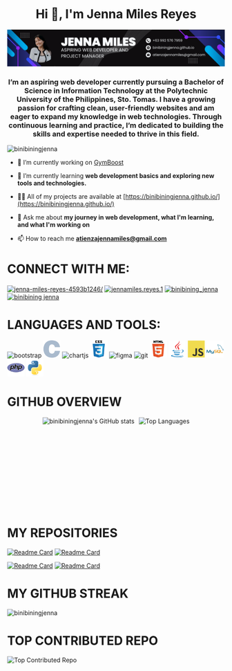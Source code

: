 <h1 align="center">Hi 👋, I'm Jenna Miles Reyes</h1>
<div align="center">
  <img src="https://github.com/binibiningjenna/binibiningjenna/blob/main/banner.png" alt="Banner">
</div>

<h3 align="center">I’m an aspiring web developer currently pursuing a Bachelor of Science in Information Technology at the Polytechnic University of the Philippines, Sto. Tomas. I have a growing passion for crafting clean, user-friendly websites and am eager to expand my knowledge in web technologies. Through continuous learning and practice, I’m dedicated to building the skills and expertise needed to thrive in this field.</h3>

<p align="left"> <img src="https://komarev.com/ghpvc/?username=binibiningjenna&label=Profile%20views&color=0e75b6&style=flat" alt="binibiningjenna" /> </p>

- 🔭 I’m currently working on [GymBoost](https://github.com/ProjectGymBoost/GymBoost.com)

- 🌱 I’m currently learning **web development basics and exploring new tools and technologies.**

- 👨‍💻 All of my projects are available at [https://binibiningjenna.github.io/](https://binibiningjenna.github.io/)

- 💬 Ask me about **my journey in web development, what I'm learning, and what I'm working on**

- 📫 How to reach me **atienzajennamiles@gmail.com**

# CONNECT WITH ME:
<p align="left">
<a href="https://linkedin.com/in/jenna-miles-reyes-4593b1246/" target="blank"><img align="center" src="https://raw.githubusercontent.com/rahuldkjain/github-profile-readme-generator/master/src/images/icons/Social/linked-in-alt.svg" alt="jenna-miles-reyes-4593b1246/" height="30" width="40" /></a>
<a href="https://fb.com/jennamiles.reyes.1" target="blank"><img align="center" src="https://raw.githubusercontent.com/rahuldkjain/github-profile-readme-generator/master/src/images/icons/Social/facebook.svg" alt="jennamiles.reyes.1" height="30" width="40" /></a>
<a href="https://instagram.com/binibining_jenna" target="blank"><img align="center" src="https://raw.githubusercontent.com/rahuldkjain/github-profile-readme-generator/master/src/images/icons/Social/instagram.svg" alt="binibining_jenna" height="30" width="40" /></a>
<a href="https://www.youtube.com/@binibining_jenna" target="blank"><img align="center" src="https://raw.githubusercontent.com/rahuldkjain/github-profile-readme-generator/master/src/images/icons/Social/youtube.svg" alt="binibining jenna" height="30" width="40" /></a>
</p>

# LANGUAGES AND TOOLS:
<p align="left">
  <img src="https://getbootstrap.com/docs/5.2/assets/brand/bootstrap-logo.svg" alt="bootstrap" width="40" height="40"/>
  <img src="https://raw.githubusercontent.com/devicons/devicon/master/icons/c/c-original.svg" alt="c" width="40" height="40"/>
  <img src="https://www.chartjs.org/media/logo-title.svg" alt="chartjs" width="40" height="40"/>
  <img src="https://raw.githubusercontent.com/devicons/devicon/master/icons/css3/css3-original-wordmark.svg" alt="css3" width="40" height="40"/>
  <img src="https://www.vectorlogo.zone/logos/figma/figma-icon.svg" alt="figma" width="40" height="40"/>
  <img src="https://www.vectorlogo.zone/logos/git-scm/git-scm-icon.svg" alt="git" width="40" height="40"/>
  <img src="https://raw.githubusercontent.com/devicons/devicon/master/icons/html5/html5-original-wordmark.svg" alt="html5" width="40" height="40"/>
  <img src="https://raw.githubusercontent.com/devicons/devicon/master/icons/java/java-original.svg" alt="java" width="40" height="40"/>
  <img src="https://raw.githubusercontent.com/devicons/devicon/master/icons/javascript/javascript-original.svg" alt="javascript" width="40" height="40"/>
  <img src="https://raw.githubusercontent.com/devicons/devicon/master/icons/mysql/mysql-original-wordmark.svg" alt="mysql" width="40" height="40"/>
  <img src="https://raw.githubusercontent.com/devicons/devicon/master/icons/php/php-original.svg" alt="php" width="40" height="40"/>
  <img src="https://raw.githubusercontent.com/devicons/devicon/master/icons/python/python-original.svg" alt="python" width="40" height="40"/>
</p>

<!-- My GitHub Stats -->
# GITHUB OVERVIEW
<p align="left" style="display: flex; justify-content: center; gap: 10px; flex-wrap: wrap;">
  <img src="https://github-readme-stats.vercel.app/api?username=binibiningjenna&show_icons=true&theme=tokyonight&custom_title=My%20GitHub%20Stats&v=6" alt="binibiningjenna's GitHub stats" height="180" style="border: none;" />

  <img src="https://github-readme-stats.vercel.app/api/top-langs/?username=binibiningjenna&layout=compact&theme=tokyonight&card_width=320&v=6" alt="Top Languages" height="180" style="border: none;" />
</p>

<br> 

<!-- My Repositories -->
# MY REPOSITORIES
<div align="left">
  
[![Readme Card](https://github-readme-stats.vercel.app/api/pin/?username=binibiningjenna&repo=binibiningjenna.github.io&theme=tokyonight&v=6)](https://github.com/binibiningjenna/binibiningjenna.github.io) [![Readme Card](https://github-readme-stats.vercel.app/api/pin/?username=binibiningjenna&repo=WD-BE&theme=tokyonight&v=6)](https://github.com/binibiningjenna/WD-BE) 

[![Readme Card](https://github-readme-stats.vercel.app/api/pin/?username=binibiningjenna&repo=First-Edition&theme=tokyonight&v=6)](https://github.com/binibiningjenna/First-Edition) [![Readme Card](https://github-readme-stats.vercel.app/api/pin/?username=binibiningjenna&repo=jennamiles.github.io&theme=tokyonight&v=6)](https://github.com/binibiningjenna/jennamiles.github.io) 

</div>

<!-- GitHub Streak Stats -->
# MY GITHUB STREAK
<p align="left">
  <img src="https://github-readme-streak-stats.herokuapp.com/?user=binibiningjenna&theme=tokyonight&date_format=M%20j%5B%2C%20Y%5D" alt="binibiningjenna" />
</p>

<!-- Top Contributed Repo -->
# TOP CONTRIBUTED REPO
<p align="left">
  <img src="https://github-contributor-stats.vercel.app/api?username=binibiningjenna&limit=5&theme=tokyonight&combine_all_yearly_contributions=true" alt="Top Contributed Repo" />
</p>
